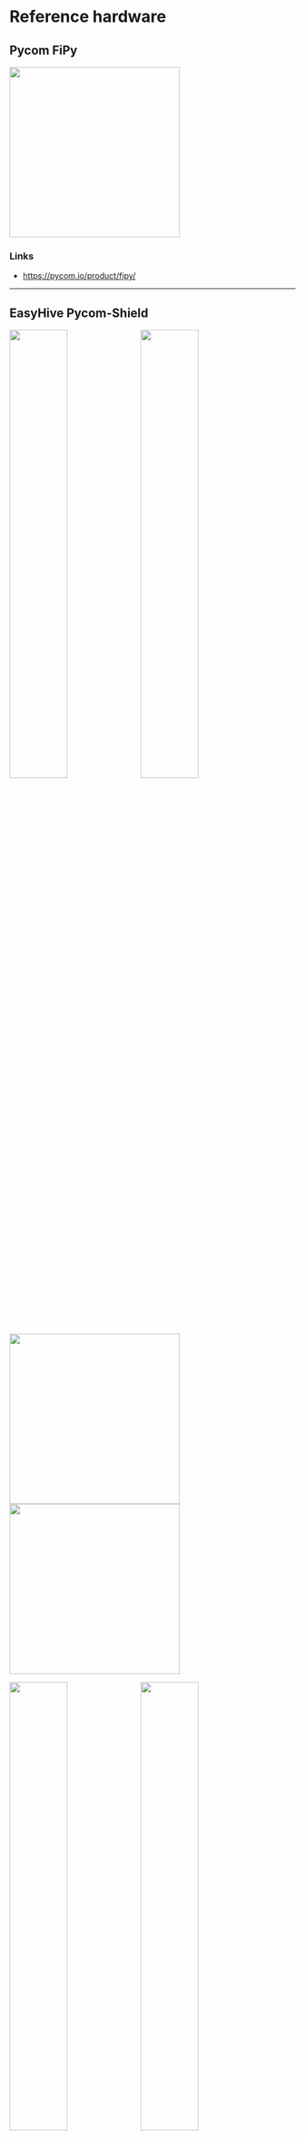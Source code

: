 # Reference hardware

## Pycom FiPy
<a href="https://i0.wp.com/pycom.io/wp-content/uploads/2018/08/fipyTop.png?fit=1000%2C1000&ssl=1"><img src="https://i0.wp.com/pycom.io/wp-content/uploads/2018/08/fipyTop.png?fit=300%2C300&ssl=1" height="300"></a>

### Links
- https://pycom.io/product/fipy/

---

## EasyHive Pycom-Shield

<img src="https://ptrace.hiveeyes.org/2019_03-17_EasyHive%20Datalogger%20v1.jpg" width="45%"> <img src="http://easyhive.org/landingpage/img/bg-showcase-2.jpg" width="45%">

<a href="https://community.hiveeyes.org/uploads/default/original/2X/a/a1d2a90f9b28604446924b1676780b627538f7e5.jpeg"><img src="https://community.hiveeyes.org/uploads/default/optimized/2X/a/a1d2a90f9b28604446924b1676780b627538f7e5_2_666x500.jpeg" height="300"></a>
<a href="https://community.hiveeyes.org/uploads/default/original/2X/e/e5d795fe3ffa42018b2078178c704277d220275c.jpeg"><img src="https://community.hiveeyes.org/uploads/default/optimized/2X/e/e5d795fe3ffa42018b2078178c704277d220275c_2_666x500.jpeg" height="300"></a>

<img src="https://raw.githubusercontent.com/jacobron/EasyHive_Pycom_Shield/master/V1.0/hardware/Shield_3D_Snapshot_front_V1.png" width="45%"> <img src="https://raw.githubusercontent.com/jacobron/EasyHive_Pycom_Shield/master/V1.0/hardware/Shield_3D_Snapshot_back_V1.png" width="45%">

### Links
- http://easyhive.org/
- http://blog.easyhive.org/2019/01/28/multi-sensor-shield-fuer-die-bienenstoecke/
- https://github.com/jacobron/EasyHive_Pycom_Shield
- https://community.hiveeyes.org/t/hardware-fur-node-im-feld-bob-projekt-phase-2/732/32

---

## Hiverize Funktionsmuster
<a href="https://community.hiveeyes.org/uploads/default/original/2X/a/a64179bbec20a1551bf5f9a44cdb7253a92dbc41.jpeg"><img src="https://community.hiveeyes.org/uploads/default/optimized/2X/a/a64179bbec20a1551bf5f9a44cdb7253a92dbc41_2_324x500.jpeg" height="300"></a>
<a href="https://community.hiveeyes.org/uploads/default/original/2X/c/c397011e56df64b9ab50d6247e86d1099d8ca3b0.jpeg"><img src="https://community.hiveeyes.org/uploads/default/optimized/2X/c/c397011e56df64b9ab50d6247e86d1099d8ca3b0_2_360x500.jpeg" height="300"></a>
<a href="https://community.hiveeyes.org/uploads/default/original/2X/9/9cf2b000dc4c5efc040247a6fb2f5d734dc8cda1.jpeg"><img src="https://community.hiveeyes.org/uploads/default/optimized/2X/9/9cf2b000dc4c5efc040247a6fb2f5d734dc8cda1_2_690x473.jpeg" height="300"></a>

### Links
- https://community.hiveeyes.org/t/test-bob-on-fipy/1527/10
- https://github.com/Hiverize/Sensorbeuten/tree/master/ESP32

---

## Hiveeyes Buerger
<img src="https://ptrace.hiveeyes.org/2019-03-16_Hiveeyes%20BUERGER%20v1%20-%20top.jpeg" height="400"> <img src="https://ptrace.hiveeyes.org/2019-03-16_Hiveeyes%20BUERGER%20v1%20-%20side.jpeg" height="400">

### Links
- https://github.com/hiveeyes/terkin-datalogger


---

Todo: Move to `doc/hardware.rst`.
